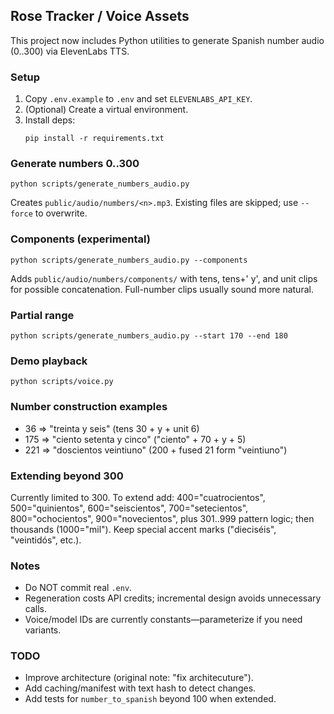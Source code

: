 ## Rose Tracker / Voice Assets

This project now includes Python utilities to generate Spanish number audio (0..300) via ElevenLabs TTS.

### Setup

1. Copy `.env.example` to `.env` and set `ELEVENLABS_API_KEY`.
2. (Optional) Create a virtual environment.
3. Install deps:
	```
	pip install -r requirements.txt
	```

### Generate numbers 0..300

```
python scripts/generate_numbers_audio.py
```

Creates `public/audio/numbers/<n>.mp3`. Existing files are skipped; use `--force` to overwrite.

### Components (experimental)

```
python scripts/generate_numbers_audio.py --components
```

Adds `public/audio/numbers/components/` with tens, tens+' y', and unit clips for possible concatenation. Full-number clips usually sound more natural.

### Partial range

```
python scripts/generate_numbers_audio.py --start 170 --end 180
```

### Demo playback

```
python scripts/voice.py
```

### Number construction examples

* 36 => "treinta y seis" (tens 30 + y + unit 6)
* 175 => "ciento setenta y cinco" ("ciento" + 70 + y + 5)
* 221 => "doscientos veintiuno" (200 + fused 21 form "veintiuno")

### Extending beyond 300

Currently limited to 300. To extend add: 400="cuatrocientos", 500="quinientos", 600="seiscientos", 700="setecientos", 800="ochocientos", 900="novecientos", plus 301..999 pattern logic; then thousands (1000="mil"). Keep special accent marks ("dieciséis", "veintidós", etc.).

### Notes

* Do NOT commit real `.env`.
* Regeneration costs API credits; incremental design avoids unnecessary calls.
* Voice/model IDs are currently constants—parameterize if you need variants.

### TODO

* Improve architecture (original note: "fix architecuture").
* Add caching/manifest with text hash to detect changes.
* Add tests for `number_to_spanish` beyond 100 when extended.